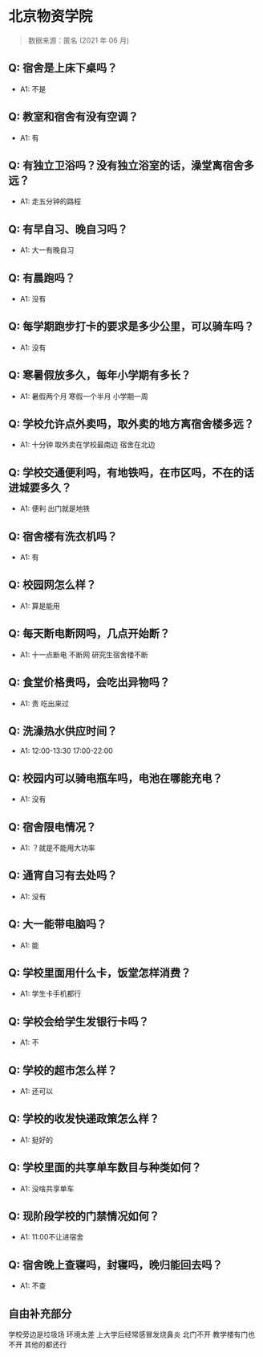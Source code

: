 # 北京物资学院

> 数据来源：匿名 (2021 年 06 月)

## Q: 宿舍是上床下桌吗？

- A1: 不是

## Q: 教室和宿舍有没有空调？

- A1: 有

## Q: 有独立卫浴吗？没有独立浴室的话，澡堂离宿舍多远？

- A1: 走五分钟的路程

## Q: 有早自习、晚自习吗？

- A1: 大一有晚自习

## Q: 有晨跑吗？

- A1: 没有

## Q: 每学期跑步打卡的要求是多少公里，可以骑车吗？

- A1: 没有

## Q: 寒暑假放多久，每年小学期有多长？

- A1: 暑假两个月 寒假一个半月 小学期一周

## Q: 学校允许点外卖吗，取外卖的地方离宿舍楼多远？

- A1: 十分钟 取外卖在学校最南边 宿舍在北边

## Q: 学校交通便利吗，有地铁吗，在市区吗，不在的话进城要多久？

- A1: 便利 出门就是地铁

## Q: 宿舍楼有洗衣机吗？

- A1: 有

## Q: 校园网怎么样？

- A1: 算是能用

## Q: 每天断电断网吗，几点开始断？

- A1: 十一点断电 不断网 研究生宿舍楼不断

## Q: 食堂价格贵吗，会吃出异物吗？

- A1: 贵 吃出来过

## Q: 洗澡热水供应时间？

- A1: 12:00-13:30 17:00-22:00

## Q: 校园内可以骑电瓶车吗，电池在哪能充电？

- A1: 没有

## Q: 宿舍限电情况？

- A1: ？就是不能用大功率

## Q: 通宵自习有去处吗？

- A1: 没有

## Q: 大一能带电脑吗？

- A1: 能

## Q: 学校里面用什么卡，饭堂怎样消费？

- A1: 学生卡手机都行

## Q: 学校会给学生发银行卡吗？

- A1: 不

## Q: 学校的超市怎么样？

- A1: 还可以

## Q: 学校的收发快递政策怎么样？

- A1: 挺好的

## Q: 学校里面的共享单车数目与种类如何？

- A1: 没啥共享单车

## Q: 现阶段学校的门禁情况如何？

- A1: 11:00不让进宿舍

## Q: 宿舍晚上查寝吗，封寝吗，晚归能回去吗？

- A1: 不查

## 自由补充部分

学校旁边是垃圾场 环境太差 上大学后经常感冒发烧鼻炎 北门不开 教学楼有门也不开 其他的都还行